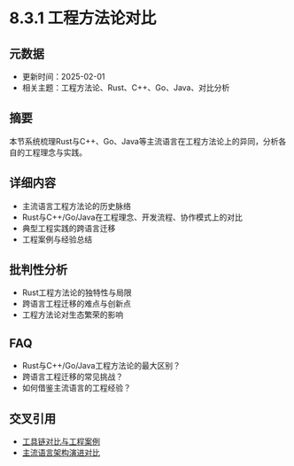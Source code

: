 # 8.3.1 工程方法论对比

## 元数据

- 更新时间：2025-02-01
- 相关主题：工程方法论、Rust、C++、Go、Java、对比分析

## 摘要

本节系统梳理Rust与C++、Go、Java等主流语言在工程方法论上的异同，分析各自的工程理念与实践。

## 详细内容

- 主流语言工程方法论的历史脉络
- Rust与C++/Go/Java在工程理念、开发流程、协作模式上的对比
- 典型工程实践的跨语言迁移
- 工程案例与经验总结

## 批判性分析

- Rust工程方法论的独特性与局限
- 跨语言工程迁移的难点与创新点
- 工程方法论对生态繁荣的影响

## FAQ

- Rust与C++/Go/Java工程方法论的最大区别？
- 跨语言工程迁移的常见挑战？
- 如何借鉴主流语言的工程经验？

## 交叉引用

- [工具链对比与工程案例](../03_toolchain_automation/3.3.5_工具链对比与工程案例.md)
- [主流语言架构演进对比](../../framework/08_architecture_evolution/8.3.2_主流语言架构演进对比.md)

